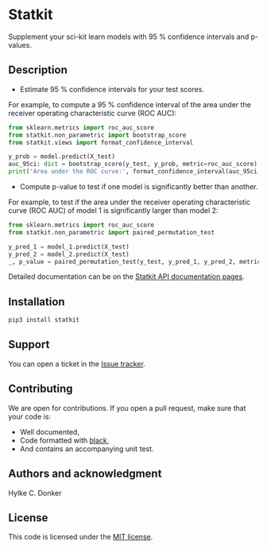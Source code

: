 # Statkit
Supplement your sci-kit learn models with 95 % confidence intervals and p-values.

## Description
- Estimate 95 % confidence intervals for your test scores.

For example, to compute a 95 % confidence interval of the area under the
receiver operating characteristic curve (ROC AUC):
```python
from sklearn.metrics import roc_auc_score
from statkit.non_parametric import bootstrap_score
from statkit.views import format_confidence_interval

y_prob = model.predict(X_test)
auc_95ci: dict = bootstrap_score(y_test, y_prob, metric=roc_auc_score)
print('Area under the ROC curve:', format_confidence_interval(auc_95ci, latex=False))
```

- Compute p-value to test if one model is significantly better than another.

For example, to test if the area under the receiver operating characteristic
curve (ROC AUC) of model 1 is significantly larger than model 2:
```python
from sklearn.metrics import roc_auc_score
from statkit.non_parametric import paired_permutation_test

y_pred_1 = model_1.predict(X_test)
y_pred_2 = model_2.predict(X_test)
_, p_value = paired_permutation_test(y_test, y_pred_1, y_pred_2, metric=roc_auc_score)
```

Detailed documentation can be on the [Statkit API documentation pages](https://hylkedonker.gitlab.io/statkit).

## Installation
```bash
pip3 install statkit
```

## Support
You can open a ticket in the [Issue tracker](https://gitlab.com/hylkedonker/statkit/-/issues).

## Contributing
We are open for contributions.
If you open a pull request, make sure that your code is:
- Well documented,
- Code formatted with [black](https://github.com/psf/black),
- And contains an accompanying unit test.


## Authors and acknowledgment
Hylke C. Donker

## License
This code is licensed under the [MIT license](LICENSE).
